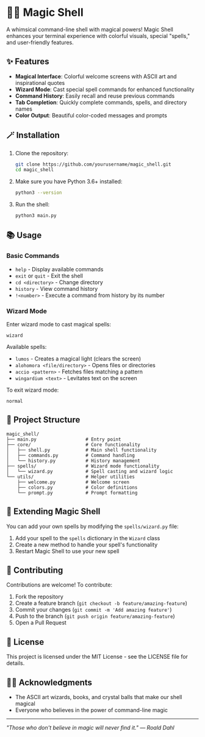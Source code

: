 # 🧙‍♂️ Magic Shell

A whimsical command-line shell with magical powers! Magic Shell enhances your terminal experience with colorful visuals, special "spells," and user-friendly features.

## ✨ Features

- **Magical Interface**: Colorful welcome screens with ASCII art and inspirational quotes
- **Wizard Mode**: Cast special spell commands for enhanced functionality
- **Command History**: Easily recall and reuse previous commands
- **Tab Completion**: Quickly complete commands, spells, and directory names
- **Color Output**: Beautiful color-coded messages and prompts

## 🪄 Installation

1. Clone the repository:
   ```bash
   git clone https://github.com/yourusername/magic_shell.git
   cd magic_shell
   ```

2. Make sure you have Python 3.6+ installed:
   ```bash
   python3 --version
   ```

3. Run the shell:
   ```bash
   python3 main.py
   ```

## 📚 Usage

### Basic Commands

- `help` - Display available commands
- `exit` or `quit` - Exit the shell
- `cd <directory>` - Change directory
- `history` - View command history
- `!<number>` - Execute a command from history by its number

### Wizard Mode

Enter wizard mode to cast magical spells:

```
wizard
```

Available spells:
- `lumos` - Creates a magical light (clears the screen)
- `alohomora <file/directory>` - Opens files or directories
- `accio <pattern>` - Fetches files matching a pattern
- `wingardium <text>` - Levitates text on the screen

To exit wizard mode:

```
normal
```

## 🧩 Project Structure

```
magic_shell/
├── main.py                  # Entry point
├── core/                    # Core functionality
│   ├── shell.py             # Main shell functionality
│   ├── commands.py          # Command handling
│   └── history.py           # History management
├── spells/                  # Wizard mode functionality
│   └── wizard.py            # Spell casting and wizard logic
└── utils/                   # Helper utilities
    ├── welcome.py           # Welcome screen
    ├── colors.py            # Color definitions
    └── prompt.py            # Prompt formatting
```

## 🌟 Extending Magic Shell

You can add your own spells by modifying the `spells/wizard.py` file:

1. Add your spell to the `spells` dictionary in the `Wizard` class
2. Create a new method to handle your spell's functionality
3. Restart Magic Shell to use your new spell

## 🔮 Contributing

Contributions are welcome! To contribute:

1. Fork the repository
2. Create a feature branch (`git checkout -b feature/amazing-feature`)
3. Commit your changes (`git commit -m 'Add amazing feature'`)
4. Push to the branch (`git push origin feature/amazing-feature`)
5. Open a Pull Request

## 📜 License

This project is licensed under the MIT License - see the LICENSE file for details.

## 🧙‍♀️ Acknowledgments

- The ASCII art wizards, books, and crystal balls that make our shell magical
- Everyone who believes in the power of command-line magic

---

*"Those who don't believe in magic will never find it." — Roald Dahl*